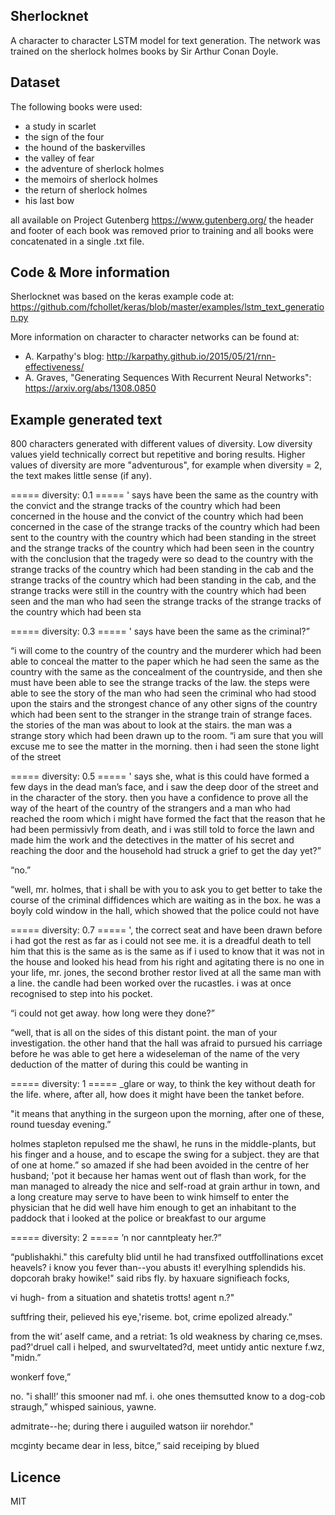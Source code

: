 ## Sherlocknet

A character to character LSTM model for text generation.
The network was trained on the sherlock holmes books by Sir Arthur Conan Doyle.

## Dataset

The following books were used:
- a study in scarlet
- the sign of the four
- the hound of the baskervilles
- the valley of fear
- the adventure of sherlock holmes
- the memoirs of sherlock holmes
- the return of sherlock holmes
- his last bow

all available on Project Gutenberg https://www.gutenberg.org/
the header and footer of each book was removed prior to training and
all books were concatenated in a single .txt file.

## Code & More information
Sherlocknet was based on the keras example code at:
https://github.com/fchollet/keras/blob/master/examples/lstm_text_generation.py

More information on character to character networks can be found at:
- A. Karpathy's blog: http://karpathy.github.io/2015/05/21/rnn-effectiveness/
- A. Graves, "Generating Sequences With Recurrent Neural Networks": https://arxiv.org/abs/1308.0850

## Example generated text 
800 characters generated with different values of diversity.
Low diversity values yield technically correct but repetitive and boring results.
Higher values of diversity are more "adventurous", for example when diversity = 2,
the text makes little sense (if any).


===== diversity: 0.1 =====
' says have been the same as the country with the convict and the strange tracks of the country which had been concerned in the house and the convict of the country which had been concerned in the case of the strange tracks of the country which had been sent to the country with the country which had been standing in the street and the strange tracks of the country which had been seen in the country with the conclusion that the tragedy were so dead to the country with the strange tracks of the country which had been standing in the cab and the strange tracks of the country which had been standing in the cab, and the strange tracks were still in the country with the country which had been seen and the man who had seen the strange tracks of the strange tracks of the country which had been sta

===== diversity: 0.3 =====
' says have been the same as the criminal?”

“i will come to the country of the country and the murderer which had been able to conceal the matter to the paper which he had seen the same as the country with the same as the concealment of the countryside, and then she must have been able to see the strange tracks of the law. the steps were able to see the story of the man who had seen the criminal who had stood upon the stairs and the strongest chance of any other signs of the country which had been sent to the stranger in the strange train of strange faces. the stories of the man was about to look at the stairs. the man was a strange story which had been drawn up to the room. “i am sure that you will excuse me to see the matter in the morning. then i had seen the stone light of the street 

===== diversity: 0.5 =====
' says she, what is this could have formed a few days in the dead man’s face, and
i saw the deep door of the street and in the character of the story. then you have a confidence to prove all the way of the heart of the country of the strangers and a man who had reached the room which i might have formed
the fact that the reason that he had been permissivly from death, and i was still told to force the lawn and made him the work and the detectives in the matter of his secret and reaching the door and the household had struck a grief to get the day yet?”

“no.”

“well, mr. holmes, that i shall be with you to ask you to get better to take the course of the criminal diffidences which are waiting as in the box. he was a boyly cold window in the hall, which showed that the police could not have 

===== diversity: 0.7 =====
', the correct seat and have been drawn before i had got the rest as far as i could not see me. it is a dreadful death to tell him
that this is the same as is the same as if i used to know that it was not in the house and looked his head from his right and
agitating there is no one in your life, mr.
jones, the second brother restor lived at all the same man with a line. the candle had been worked over the rucastles.  i was
at once recognised to step into his pocket.

“i could not get away. how long were they done?”

“well, that is all on the sides of this distant point.  the man of your investigation. the other
hand that the hall was afraid to pursued his carriage before
he was able to get here a wideseleman of
the name of the very deduction of the matter of during this
could be wanting in

===== diversity: 1 =====
 _glare or
way, to think the key without death for the life. where, after all, how does it might have been the tanket before.

"it means that anything in the surgeon upon the morning, after
one of these, round tuesday evening.”

holmes stapleton repulsed me the shawl, he runs in the middle-plants, but his finger and a house, and to escape the
swing for a
subject. they are that of one at home.” so amazed if she had been avoided in the
centre of her husband; 'pot it because
her hamas went out of flash than work, for the man managed to already the nice and self-road at
grain arthur in town, and a long creature may serve to have been to
wink himself to enter the physician that he did well have him enough to get an inhabitant to the paddock that i looked at the police or breakfast to our argume

===== diversity: 2 =====
’n nor canntpleaty
her.?”

“publishakhi."
this carefulty blid until he had
transfixed outffollinations excet
heavels? i know
you fever than--you abusts it!
everylhing splendids his. dopcorah braky
howike!" said ribs fly. by haxuare signifieach focks,

vi
hugh- from a situation and shatetis
trotts! agent n.?"

suftfring their, pelieved his eye,'riseme. bot, crime epolized already.”

from the wit’ aself came, and a retriat: 1s old weakness by charing
ce,mses. pad?'druel call i
helped, and swurveltated?d, meet untidy antic nexture f.wz, "midn.”

wonkerf fove,”

no. "i shall!’ this smooner nad mf.
i.
ohe ones themsutted know to a dog-cob straugh,” whisped sainious, yawne.

admitrate--he; during there i auguiled
watson iir norehdor."

mcginty became dear in less,
bitce,” said receiping by blued

## Licence
MIT
